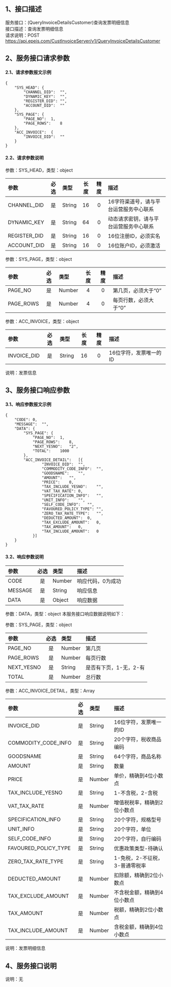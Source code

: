 ## 1、接口描述  
服务接口：(QueryInvoiceDetailsCustomer)查询发票明细信息  
接口描述：查询发票明细信息  
请求说明：POST https://api.epeis.com/CustInvoiceServer/v1/QueryInvoiceDetailsCustomer  
  
## 2、服务接口请求参数  
#### 2.1、请求参数报文示例  
~~~  
{
	"SYS_HEAD":	{
		"CHANNEL_DID":	"",
		"DYNAMIC_KEY":	"",
		"REGISTER_DID":	"",
		"ACCOUNT_DID":	""
	},
	"SYS_PAGE":	{
		"PAGE_NO":	1,
		"PAGE_ROWS":	8
	},
	"ACC_INVOICE":	{
		"INVOICE_DID":	""
	}
}  
~~~  
#### 2.2、请求参数说明  
参数：SYS_HEAD，类型：object  
  
| 参数 | 必选 | 类型 | 长度 | 精度 | 描述 |  
| :----------------- | :----: | :-------- | :----: | :----: | :---------------- |  
| CHANNEL_DID | 是 | String | 16 | 0 | 16字符渠道号，请与平台运营服务中心联系 |  
| DYNAMIC_KEY | 是 | String | 64 | 0 | 动态请求密钥，请与平台运营服务中心联系 |  
| REGISTER_DID      |  是  | String   | 16 | 0 | 16位注册ID，必须实名 |  
| ACCOUNT_DID       |  是  | String   | 16 | 0 | 16位账户ID，必须激活 |  
  
参数：SYS_PAGE，类型：object  
  
| 参数 | 必选 | 类型 | 长度 | 精度 | 描述 |  
| :----------------- | :----: | :-------- | :----: | :----: | :---------------- |  
| PAGE_NO       |  是  | Number   | 4 | 0 | 第几页，必须大于“0” |  
| PAGE_ROWS     |  是  | Number   | 4 | 0 | 每页行数，必须大于“0” |  
  
参数：ACC_INVOICE，类型：object  
  
| 参数              | 必选 | 类型     | 长度 | 精度 | 描述             |  
| :----------------- | :----: | :-------- | :----: | :----: | :---------------- |  
| INVOICE_DID |  是  | String   | 16 | 0 | 16位字符，发票唯一的ID |  
  
说明：发票信息  
  
## 3、服务接口响应参数  
#### 3.1、响应参数报文示例  
~~~  
{
	"CODE":	0,
	"MESSAGE":	"",
	"DATA":	{
		"SYS_PAGE":	{
			"PAGE_NO":	1,
			"PAGE_ROWS":	8,
			"NEXT_YESNO":	"2",
			"TOTAL":	1000
		},
		"ACC_INVOICE_DETAIL":	[{
				"INVOICE_DID":	"",
				"COMMODITY_CODE_INFO":	"",
				"GOODSNAME":	"",
				"AMOUNT":	"",
				"PRICE":	0,
				"TAX_INCLUDE_YESNO":	"",
				"VAT_TAX_RATE":	0,
				"SPECIFICATION_INFO":	"",
				"UNIT_INFO":	"",
				"SELF_CODE_INFO":	"",
				"FAVOURED_POLICY_TYPE":	"",
				"ZERO_TAX_RATE_TYPE":	"",
				"DEDUCTED_AMOUNT":	0,
				"TAX_EXCLUDE_AMOUNT":	0,
				"TAX_AMOUNT":	0,
				"TAX_INCLUDE_AMOUNT":	0
			}]
	}
}  
~~~  
#### 3.2、响应参数说明  
  
| 参数              | 必选 | 类型     | 描述             |  
| :----------------- | :----: | :-------- | :---------------- |  
| CODE | 是 | Number | 响应代码，0为成功 |  
| MESSAGE | 是 | String | 响应信息 |  
| DATA | 是 | Object | 响应数据 |  
  
参数：DATA，类型：object 本服务接口响应数据说明如下：  
  
参数：SYS_PAGE，类型：object  
  
| 参数              | 必选 | 类型     | 描述             |  
| :----------------- | :----: | :-------- | :---------------- |  
| PAGE_NO       |  是  | Number   | 第几页 |  
| PAGE_ROWS     |  是  | Number   | 每页行数 |  
| NEXT_YESNO    |  是  | String   | 是否有下页，1-无，2-有 |  
| TOTAL         |  是  | Number   | 总行数 |  
  
参数：ACC_INVOICE_DETAIL，类型：Array  
  

| 参数              | 必选 | 类型     | 描述             |  
| :----------------- | :----: | :-------- | :---------------- |  
| INVOICE_DID |  是  | String   | 16位字符，发票唯一的ID |  
| COMMODITY_CODE_INFO |  是  | String   | 20个字符，税收商品编码 |  
| GOODSNAME |  是  | String   | 64个字符，商品名称 |  
| AMOUNT |  是  | String   | 数量 |  
| PRICE |  是  | Number   | 单价，精确到4位小数点 |  
| TAX_INCLUDE_YESNO |  是  | String   | 1-不含税，2-含税 |  
| VAT_TAX_RATE |  是  | Number   | 增值税税率，精确到2位小数点 |  
| SPECIFICATION_INFO |  是  | String   | 20个字符，规格型号 |  
| UNIT_INFO |  是  | String   | 20个字符，单位 |  
| SELF_CODE_INFO |  是  | String   | 20个字符，自行编码 |  
| FAVOURED_POLICY_TYPE |  是  | String   | 优惠政策类型-待确认 |  
| ZERO_TAX_RATE_TYPE |  是  | String   | 1-免税，2-不征税，3-普通零税率 |  
| DEDUCTED_AMOUNT |  是  | Number   | 扣除额，精确到2位小数点 |  
| TAX_EXCLUDE_AMOUNT |  是  | Number   | 不含税金额，精确到4位小数点 |  
| TAX_AMOUNT |  是  | Number   | 税额，精确到2位小数点 |  
| TAX_INCLUDE_AMOUNT |  是  | Number   | 含税金额，精确到4位小数点 |  
  
说明：发票明细信息  
## 4、服务接口说明  
说明：无  

